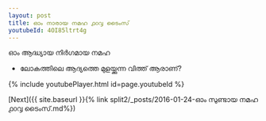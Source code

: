 ```yaml
---
layout: post
title: ഓം നാരായ നമഹ ൧൦൮ ടൈംസ്
youtubeId: 4OI85ltrt4g
---
```

 
 
 ഓം ആദ്ധ്യായ നിർഗമായ നമഹ 
 
 -  ലോകത്തിലെ ആദ്യത്തെ മുളയ്ക്കുന്ന വിത്ത് ആരാണ്? 
 
  
 
  
 
 
 
 
 
 


{% include youtubePlayer.html id=page.youtubeId %}
 
[Next]({{ site.baseurl }}{% link  split2/_posts/2016-01-24-ഓം സുണ്ടായ നമഹ ൧൦൮ ടൈംസ്.md%})
 
